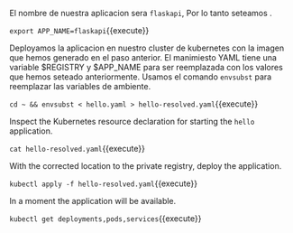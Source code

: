 El nombre de nuestra aplicacion  sera `flaskapi`, Por lo tanto seteamos .

`export APP_NAME=flaskapi`{{execute}}

Deployamos la aplicacion en nuestro cluster de kubernetes con la imagen que hemos generado en el paso anterior. El manimiesto  YAML tiene una variable  $REGISTRY y $APP_NAME para ser reemplazada con los valores que hemos seteado anteriormente. Usamos  el comando `envsubst` para reemplazar las variables de ambiente.

`cd ~ && envsubst < hello.yaml > hello-resolved.yaml`{{execute}}

Inspect the Kubernetes resource declaration for starting the `hello` application.

`cat hello-resolved.yaml`{{execute}}

With the corrected location to the private registry, deploy the application.

`kubectl apply -f hello-resolved.yaml`{{execute}}

In a moment the application will be available.

`kubectl get deployments,pods,services`{{execute}}
